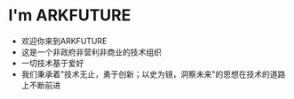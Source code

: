 # I'm ARKFUTURE
* 欢迎你来到ARKFUTURE 
* 这是一个非政府非营利非商业的技术组织 
* 一切技术基于爱好 
* 我们秉承着"技术无止，勇于创新；以史为镜，洞察未来"的思想在技术的道路上不断前进 



